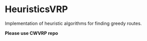 # HeuristicsVRP
Implementation of heuristic algorithms for finding greedy routes.

**Please use CWVRP repo**
